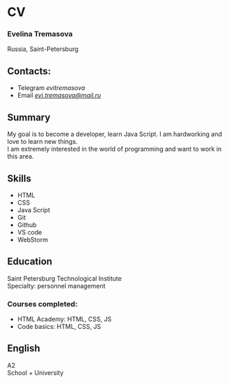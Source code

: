 # CV

### Evelina Tremasova  
Russia, Saint-Petersburg
## Contacts:

* Telegram *evitremasova* 
* Email *evi.tremasova@mail.ru*

## Summary
My goal is to become a developer, learn Java Script. I am hardworking and love to learn new things. \
I am extremely interested in the world of programming and want to work in this area.

## Skills

* HTML
* CSS
* Java Script 
* Git
* Github
* VS code
* WebStorm 
## Education 
Saint Petersburg Technological Institute \
Specialty: personnel management 
### Courses completed:
* HTML Academy: HTML, CSS, JS
* Code basics: HTML, CSS, JS 

## English

A2 \
School + University

